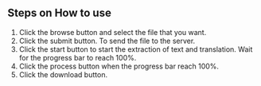 ## Steps on How to use

1. Click the browse button and select the file that you want.
1. Click the submit button. To send the file to the server.
1. Click the start button to start the extraction of text and translation. Wait for the progress bar to reach 100%.
1. Click the process button when the progress bar reach 100%.
1. Click the download button.
